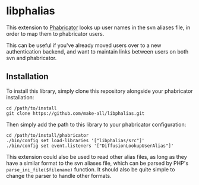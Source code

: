 libphalias
==========

This extension to [Phabricator](http://phabricator.org/) looks up user names
in the svn aliases file, in order to map them to phabricator users.

This can be useful if you've already moved users over to a new authentication
backend, and want to maintain links between users on both svn and phabricator.

Installation
------------

To install this library, simply clone this repository alongside your phabricator
installation:

    cd /path/to/install
	git clone https://github.com/make-all/libphalias.git

Then simply add the path to this library to your phabricator configuration:

	cd /path/to/install/phabricator
	./bin/config set load-libraries '["libphalias/src"]'
	./bin/config set event.listeners '["DiffusionLookupUserAlias"]'

This extension could also be used to read other alias files, as long as they
have a similar format to the svn aliases file, which can be parsed by PHP's
`parse_ini_file($filename)` function.  It should also be quite simple to
change the parser to handle other formats.
